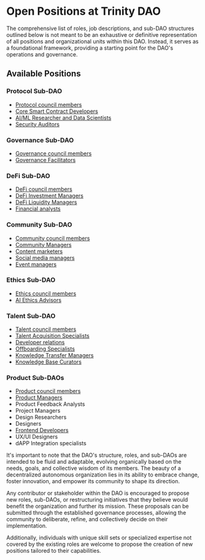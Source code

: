 # Open Positions at Trinity DAO

The comprehensive list of roles, job descriptions, and sub-DAO structures outlined below is not meant to be an exhaustive or definitive representation of all positions and organizational units within this DAO. Instead, it serves as a foundational framework, providing a starting point for the DAO's operations and governance.

## Available Positions

### Protocol Sub-DAO
- [Protocol council members](https://github.com/Morlabs/Contributions/blob/main/Recurring_tasks/Open_positions/Protocol%20council%20members.md)
- [Core Smart Contract Developers](https://github.com/Morlabs/Contributions/blob/main/Recurring_tasks/Open_positions/Smart%20Contract%20Developer.md)
- [AI/ML Researcher and Data Scientists](https://github.com/Morlabs/Contributions/blob/main/Recurring_tasks/Open_positions/AI-ml%20researcher.md)
- [Security Auditors](https://github.com/Morlabs/Contributions/blob/main/Recurring_tasks/Open_positions/security%20auditor.md)

### Governance Sub-DAO
- [Governance council members](https://github.com/Morlabs/Contributions/blob/main/Recurring_tasks/Open_positions/Governance%20Council%20Member.md)
- [Governance Facilitators](https://github.com/Morlabs/Contributions/blob/main/Recurring_tasks/Open_positions/Governance%20Facilitator.md)

### DeFi Sub-DAO
- [DeFi council members](https://github.com/Morlabs/Contributions/blob/main/Recurring_tasks/Open_positions/DeFi%20Council%20Member.md)
- [DeFi Investment Managers](https://github.com/Morlabs/Contributions/blob/main/Recurring_tasks/Open_positions/DeFi%20Investment%20Manager.md)
- [DeFi Liquidity Managers](https://github.com/Morlabs/Contributions/blob/main/Recurring_tasks/Open_positions/DeFi%20Liquidity%20Manager.md)
- [Financial analysts](https://github.com/Morlabs/Contributions/blob/main/Recurring_tasks/Open_positions/Financial%20Analyst.md)

### Community Sub-DAO
- [Community council members](https://github.com/Morlabs/Contributions/blob/main/Recurring_tasks/Open_positions/Community%20Council%20Member.md)
- [Community Managers](https://github.com/Morlabs/Contributions/blob/main/Recurring_tasks/Open_positions/Community%20Manager.md)
- [Content marketers](https://github.com/Morlabs/Contributions/blob/main/Recurring_tasks/Open_positions/Content%20Marketer.md)
- [Social media managers](https://github.com/Morlabs/Contributions/blob/main/Recurring_tasks/Open_positions/Social%20Media%20Manager.md)
- [Event managers](https://github.com/Morlabs/Contributions/blob/main/Recurring_tasks/Open_positions/Event%20Manager)

### Ethics Sub-DAO
- [Ethics council members](https://github.com/Morlabs/Contributions/blob/main/Recurring_tasks/Open_positions/Ethics%20Council%20Member.md)
- [AI Ethics Advisors](https://github.com/Morlabs/Contributions/blob/main/Recurring_tasks/Open_positions/AI%20Ethics%20Advisor)

### Talent Sub-DAO
- [Talent council members](https://github.com/Morlabs/Contributions/blob/main/Recurring_tasks/Open_positions/Talent%20Council%20Member.md)
- [Talent Acquisition Specialists](https://github.com/Morlabs/Contributions/blob/main/Recurring_tasks/Open_positions/Talent%20Acquisition%20Specialist.md)
- [Developer relations](https://github.com/Morlabs/Contributions/blob/main/Recurring_tasks/Open_positions/Developer%20Relations.md)
- [Offboarding Specialists](https://github.com/Morlabs/Contributions/blob/main/Recurring_tasks/Open_positions/Offboarding%20Specialist.md)
- [Knowledge Transfer Managers](https://github.com/Morlabs/Contributions/blob/main/Recurring_tasks/Open_positions/Knowledge%20Transfer%20Manager.md)
- [Knowledge Base Curators](https://github.com/Morlabs/Contributions/blob/main/Recurring_tasks/Open_positions/Knowledge%20Base%20Curator.md)

### Product Sub-DAOs
- [Product council members](https://github.com/Morlabs/Contributions/blob/main/Recurring_tasks/Open_positions/Product%20Council%20members.md)
- [Product Managers](https://github.com/Morlabs/Contributions/blob/main/Recurring_tasks/Open_positions/Product%20Manager.md)
- Product Feedback Analysts
- Project Managers
- Design Researchers
- Designers
- [Frontend Developers](https://github.com/Morlabs/Contributions/blob/main/Recurring_tasks/Open_positions/Frontend%20Developers.md)
- UX/UI Designers
- dAPP Integration specialists

It's important to note that the DAO's structure, roles, and sub-DAOs are intended to be fluid and adaptable, evolving organically based on the needs, goals, and collective wisdom of its members. The beauty of a decentralized autonomous organization lies in its ability to embrace change, foster innovation, and empower its community to shape its direction.

Any contributor or stakeholder within the DAO is encouraged to propose new roles, sub-DAOs, or restructuring initiatives that they believe would benefit the organization and further its mission. These proposals can be submitted through the established governance processes, allowing the community to deliberate, refine, and collectively decide on their implementation.

Additionally, individuals with unique skill sets or specialized expertise not covered by the existing roles are welcome to propose the creation of new positions tailored to their capabilities.
